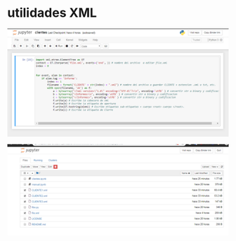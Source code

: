 # utilidades XML
<p align="center">
  <img src="https://github.com/codecsrayo/XML/blob/master/xml1.PNG">
</p>

<p align="center">
  <img src="https://github.com/codecsrayo/XML/blob/master/xml2.PNG">
</p>
